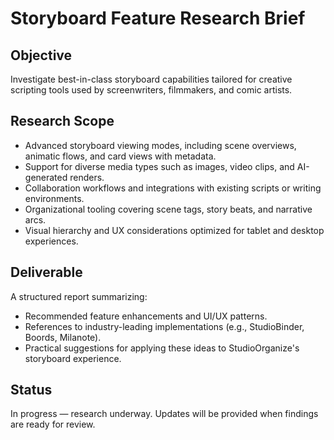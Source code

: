 # Storyboard Feature Research Brief

## Objective
Investigate best-in-class storyboard capabilities tailored for creative scripting tools used by screenwriters, filmmakers, and comic artists.

## Research Scope
- Advanced storyboard viewing modes, including scene overviews, animatic flows, and card views with metadata.
- Support for diverse media types such as images, video clips, and AI-generated renders.
- Collaboration workflows and integrations with existing scripts or writing environments.
- Organizational tooling covering scene tags, story beats, and narrative arcs.
- Visual hierarchy and UX considerations optimized for tablet and desktop experiences.

## Deliverable
A structured report summarizing:
- Recommended feature enhancements and UI/UX patterns.
- References to industry-leading implementations (e.g., StudioBinder, Boords, Milanote).
- Practical suggestions for applying these ideas to StudioOrganize's storyboard experience.

## Status
In progress — research underway. Updates will be provided when findings are ready for review.
